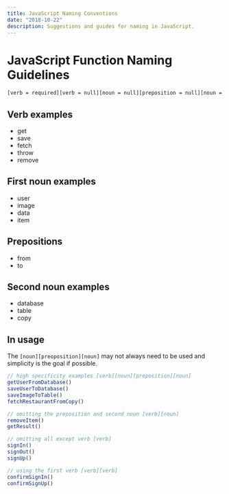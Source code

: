 ```yaml
---
title: JavaScript Naming Conventions
date: "2018-10-22"
description: Suggestions and guides for naming in JavaScript.
---
```


# JavaScript Function Naming Guidelines

```bash
[verb = required][verb = null][noun = null][preposition = null][noun = null]
```

## Verb examples

- get
- save
- fetch
- throw
- remove

## First noun examples

- user
- image
- data
- item

## Prepositions

- from
- to

## Second noun examples

- database
- table
- copy

## In usage

The `[noun][preoposition][noun]` may not always need to be used and simplicity is the goal if possible.

```javascript
// high specificity examples [verb][noun][preposition][noun]
getUserFromDatabase()
saveUserToDatabase()
saveImageToTable()
fetchRestaurantFromCopy()

// omitting the preposition and second noun [verb][noun]
removeItem()
getResult()

// omitting all except verb [verb]
signIn()
signOut()
signUp()

// using the first verb [verb][verb]
confirmSignIn()
confirmSignUp()
```
